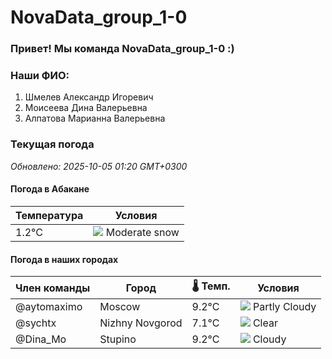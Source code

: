 # NovaData_group_1-0
### Привет! Мы команда NovaData_group_1-0 :)

### Наши ФИО:
1. Шмелев Александр Игоревич
2. Моисеева Дина Валерьевна
3. Алпатова Марианна Валерьевна

### Текущая погода
<!-- WEATHER:START -->
_Обновлено: 2025-10-05 01:20 GMT+0300_

#### Погода в Абакане

| Температура | Условия |
|-------------|----------|
| 1.2°C     | ![](https://cdn.weatherapi.com/weather/64x64/night/332.png) Moderate snow |

#### Погода в наших городах

| Член команды  | Город               | 🌡️ Темп.  | Условия          |
|---------------|---------------------|-----------|--------------------|
| @aytomaximo    | Moscow              |    9.2°C | ![](https://cdn.weatherapi.com/weather/64x64/night/116.png) Partly Cloudy |
| @sychtx        | Nizhny Novgorod     |    7.1°C | ![](https://cdn.weatherapi.com/weather/64x64/night/113.png) Clear        |
| @Dina_Mo       | Stupino             |    9.2°C | ![](https://cdn.weatherapi.com/weather/64x64/night/119.png) Cloudy       |

<!-- WEATHER:END -->

